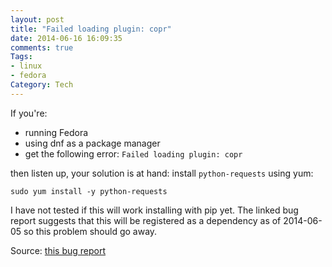 ```yaml
---
layout: post
title: "Failed loading plugin: copr"
date: 2014-06-16 16:09:35
comments: true
Tags:
- linux
- fedora
Category: Tech
---
```


If you're:

* running Fedora
* using dnf as a package manager
* get the following error: `Failed loading plugin: copr`

then listen up, your solution is at hand: install `python-requests` using yum:

```
sudo yum install -y python-requests
```

I have not tested if this will work installing with pip yet.
The linked bug report suggests that this will be registered as a dependency as of 2014-06-05 so this problem should go away.

Source: [this bug report](https://bugzilla.redhat.com/show_bug.cgi?id=1104088)


  
